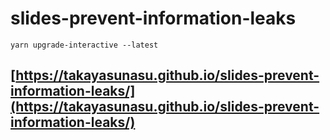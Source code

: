 # slides-prevent-information-leaks

```
yarn upgrade-interactive --latest
```

## [https://takayasunasu.github.io/slides-prevent-information-leaks/](https://takayasunasu.github.io/slides-prevent-information-leaks/)
